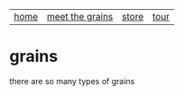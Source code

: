 <html>
  <body>
    <div id="header">
      <table>
        <tr>
          <td><a href="/index.md">home</a></td>
          <td><a href="/grains.md">meet the grains</a></td>
          <td><a href="/store.md">store</a></td>
          <td><a href="/tour.md">tour</a></td>
        </tr>
      </table>
    </div>
    <h1>grains</h1>
    <p>there are so many types of grains</p>
  </body>
</html>
